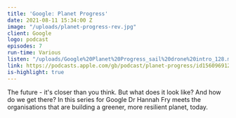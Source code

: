 ```yaml
---
title: 'Google: Planet Progress'
date: 2021-08-11 15:34:00 Z
image: "/uploads/planet-progress-rev.jpg"
client: Google
logo: podcast
episodes: 7
run-time: Various
listen: "/uploads/Google%20Planet%20Progress_sail%20drone%20intro_128.mp3"
link: https://podcasts.apple.com/gb/podcast/planet-progress/id1560969127
is-highlight: true
---
```


The future - it's closer than you think. But what does it look like? And how do we get there? In this series for Google Dr Hannah Fry meets the organisations that are building a greener, more resilient planet, today.
